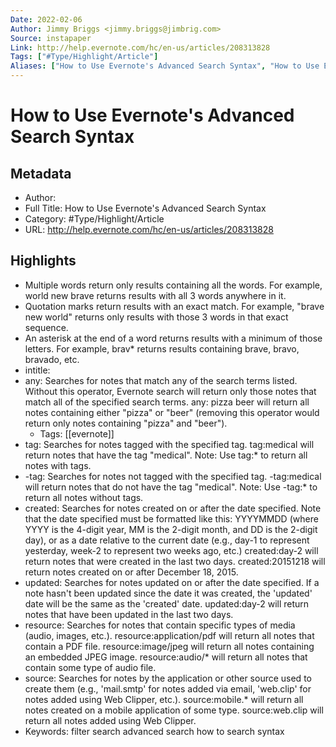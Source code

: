 ```yaml
---
Date: 2022-02-06
Author: Jimmy Briggs <jimmy.briggs@jimbrig.com>
Source: instapaper
Link: http://help.evernote.com/hc/en-us/articles/208313828
Tags: ["#Type/Highlight/Article"]
Aliases: ["How to Use Evernote's Advanced Search Syntax", "How to Use Evernote's Advanced Search Syntax"]
---
```

# How to Use Evernote's Advanced Search Syntax

## Metadata
- Author: 
- Full Title: How to Use Evernote's Advanced Search Syntax
- Category: #Type/Highlight/Article
- URL: http://help.evernote.com/hc/en-us/articles/208313828

## Highlights
- Multiple words return only results containing all the words. For example, world new brave returns results with all 3 words anywhere in it.
- Quotation marks return results with an exact match. For example, "brave new world" returns only results with those 3 words in that exact sequence.
- An asterisk at the end of a word returns results with a minimum of those letters. For example, brav* returns results containing brave, bravo, bravado, etc.
- intitle:
- any:
  Searches for notes that match any of the search terms listed. Without this operator, Evernote search will return only those notes that match all of the specified search terms.
  any: pizza beer will return all notes containing either "pizza" or "beer" (removing this operator would return only notes containing "pizza" and "beer").
    - Tags: [[evernote]] 
- tag:
  Searches for notes tagged with the specified tag.
  tag:medical will return notes that have the tag "medical".
  Note: Use tag:* to return all notes with tags.
- -tag:
  Searches for notes not tagged with the specified tag.
  -tag:medical will return notes that do not have the tag "medical".
  Note: Use -tag:* to return all notes without tags.
- created:
  Searches for notes created on or after the date specified. Note that the date specified must be formatted like this: YYYYMMDD (where YYYY is the 4-digit year, MM is the 2-digit month, and DD is the 2-digit day), or as a date relative to the current date (e.g., day-1 to represent yesterday, week-2 to represent two weeks ago, etc.)
  created:day-2 will return notes that were created in the last two days.
  created:20151218 will return notes created on or after December 18, 2015.
- updated:
  Searches for notes updated on or after the date specified. If a note hasn't been updated since the date it was created, the 'updated' date will be the same as the 'created' date.
  updated:day-2 will return notes that have been updated in the last two days.
- resource:
  Searches for notes that contain specific types of media (audio, images, etc.).
  resource:application/pdf will return all notes that contain a PDF file.
  resource:image/jpeg will return all notes containing an embedded JPEG image.
  resource:audio/* will return all notes that contain some type of audio file.
- source:
  Searches for notes by the application or other source used to create them (e.g., 'mail.smtp' for notes added via email, 'web.clip' for notes added using Web Clipper, etc.).
  source:mobile.* will return all notes created on a mobile application of some type.
  source:web.clip will return all notes added using Web Clipper.
- Keywords:
  filter
  search
  advanced search
  how to search
  syntax
